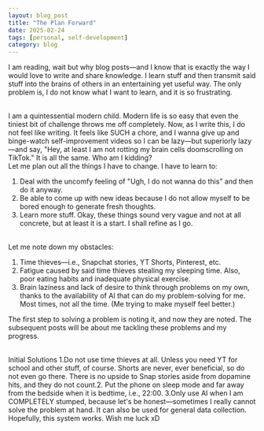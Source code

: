 ```yaml
---
layout: blog_post
title: "The Plan Forward"
date: 2025-02-24
tags: [personal, self-development]
category: blog
---
```

I am reading, wait but why blog posts—and I know that is exactly the way I would love to write and share knowledge. I learn stuff and then transmit said stuff into the brains of others in an entertaining yet useful way. The only problem is, I do not know what I want to learn, and it is so frustrating.

<br>
I am a quintessential modern child. Modern life is so easy that even the tiniest bit of challenge throws me off completely. Now, as I write this, I do not feel like writing. It feels like SUCH a chore, and I wanna give up and binge-watch self-improvement videos so I can be lazy—but superiorly lazy—and say, "Hey, at least I am not rotting my brain cells doomscrolling on TikTok." It is all the same. Who am I kidding?

<br>
Let me plan out all the things I have to change.
I have to learn to:

1.  Deal with the uncomfy feeling of "Ugh, I do not wanna do this" and then do it anyway.
2.  Be able to come up with new ideas because I do not allow myself to be bored enough to generate fresh thoughts.
3.  Learn more stuff.
Okay, these things sound very vague and not at all concrete, but at least it is a start. I shall refine as I go.

<br>
Let me note down my obstacles:

1. Time thieves—i.e., Snapchat stories, YT Shorts, Pinterest, etc.
2.  Fatigue caused by said time thieves stealing my sleeping time. Also, poor eating habits and inadequate physical exercise.
3.  Brain laziness and lack of desire to think through problems on my own, thanks to the availability of AI that can do my problem-solving for me. Most times, not all the time. (Me trying to make myself feel better.)

The first step to solving a problem is noting it, and now they are noted. The subsequent posts will be about me tackling these problems and my progress.

<br>
Initial Solutions
1.Do not use time thieves at all. Unless you need YT for school and other stuff, of course. Shorts are never, ever beneficial, so do not even go there. There is no upside to Snap stories aside from dopamine hits, and they do not count.2. Put the phone on sleep mode and far away from the bedside when it is bedtime, i.e., 22:00.
3.Only use AI when I am COMPLETELY stumped, because let's be honest—sometimes I really cannot solve the problem at hand. It can also be used for general data collection.
<br>
Hopefully, this system works. Wish me luck xD